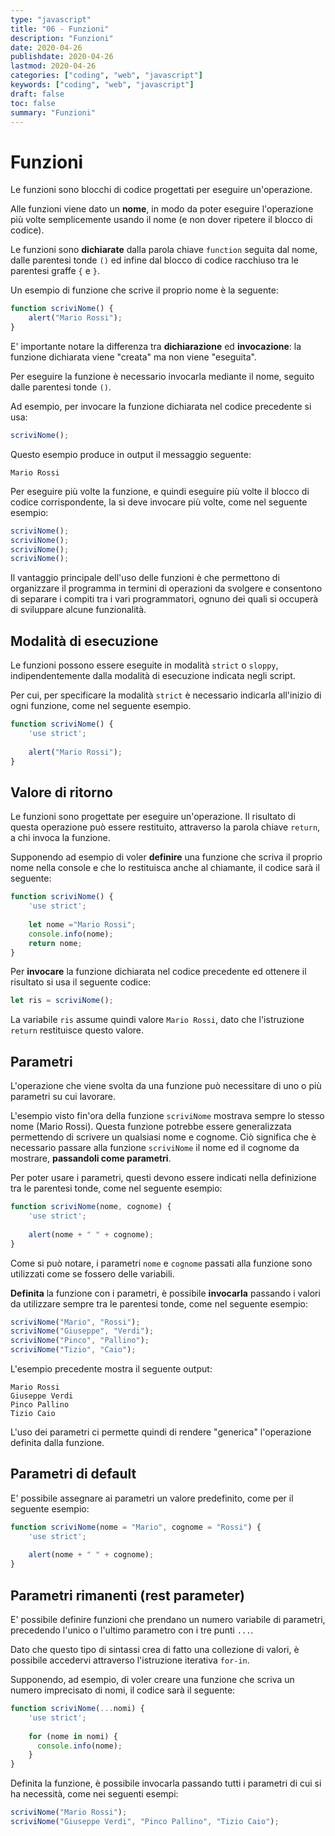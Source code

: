 ```yaml
---
type: "javascript"
title: "06 - Funzioni"
description: "Funzioni"
date: 2020-04-26
publishdate: 2020-04-26
lastmod: 2020-04-26
categories: ["coding", "web", "javascript"]
keywords: ["coding", "web", "javascript"]
draft: false
toc: false
summary: "Funzioni"
---
```


# Funzioni

Le funzioni sono blocchi di codice progettati per eseguire un'operazione.

Alle funzioni viene dato un **nome**, in modo da poter eseguire l'operazione più volte semplicemente usando il nome (e non dover ripetere il blocco di codice).

Le funzioni sono **dichiarate** dalla parola chiave ``function`` seguita dal nome, dalle parentesi tonde ``()`` ed infine dal blocco di codice racchiuso tra le parentesi graffe ``{`` e ``}``.

Un esempio di funzione che scrive il proprio nome è la seguente:

```javascript
function scriviNome() {
    alert("Mario Rossi");
}
```

E' importante notare la differenza tra **dichiarazione** ed **invocazione**: la funzione dichiarata viene "creata" ma non viene "eseguita".

Per eseguire la funzione è necessario invocarla mediante il nome, seguito dalle parentesi tonde ``()``.

Ad esempio, per invocare la funzione dichiarata nel codice precedente si usa:

```javascript
scriviNome();
```

Questo esempio produce in output il messaggio seguente:

```
Mario Rossi
```

Per eseguire più volte la funzione, e quindi eseguire più volte il blocco di codice corrispondente, la si deve invocare più volte, come nel seguente esempio:

```javascript
scriviNome();
scriviNome();
scriviNome();
scriviNome();
```

Il vantaggio principale dell'uso delle funzioni è che permettono di organizzare il programma in termini di operazioni da svolgere e consentono di separare i compiti tra i vari programmatori, ognuno dei quali si occuperà di sviluppare alcune funzionalità. 

## Modalità di esecuzione 

Le funzioni possono essere eseguite in modalità ``strict`` o ``sloppy``, indipendentemente dalla modalità di esecuzione indicata negli script. 

Per cui, per specificare la modalità ``strict`` è necessario indicarla all'inizio di ogni funzione, come nel seguente esempio.

```javascript
function scriviNome() {
    'use strict';
    
    alert("Mario Rossi");
}
```

## Valore di ritorno

Le funzioni sono progettate per eseguire un'operazione. Il risultato di questa operazione può essere restituito, attraverso la parola chiave ``return``, a chi invoca la funzione. 

Supponendo ad esempio di voler **definire** una funzione che scriva il proprio nome nella console e che lo restituisca anche al chiamante, il codice sarà il seguente:

```javascript
function scriviNome() {
    'use strict';
  
    let nome ="Mario Rossi";
    console.info(nome);
    return nome;
}
```

Per **invocare** la funzione dichiarata nel codice precedente ed ottenere il risultato si usa il seguente codice:

```javascript
let ris = scriviNome();
```

La variabile ``ris`` assume quindi valore ``Mario Rossi``, dato che l'istruzione ``return`` restituisce questo valore.

## Parametri

L'operazione che viene svolta da una funzione può necessitare di uno o più parametri su cui lavorare. 

L'esempio visto fin'ora della funzione ``scriviNome`` mostrava sempre lo stesso nome (Mario Rossi). Questa funzione potrebbe essere generalizzata permettendo di scrivere un qualsiasi nome e cognome. Ciò significa che è necessario passare alla funzione ``scriviNome`` il nome ed il cognome da mostrare, **passandoli come parametri**.

Per poter usare i parametri, questi devono essere indicati nella definizione tra le parentesi tonde, come nel seguente esempio:

```javascript
function scriviNome(nome, cognome) {
    'use strict';
    
    alert(nome + " " + cognome);
}
```

Come si può notare, i parametri ``nome`` e ``cognome`` passati alla funzione sono utilizzati come se fossero delle variabili.

**Definita** la funzione con i parametri, è possibile **invocarla** passando i valori da utilizzare sempre tra le parentesi tonde, come nel seguente esempio:

```javascript
scriviNome("Mario", "Rossi");
scriviNome("Giuseppe", "Verdi");
scriviNome("Pinco", "Pallino");
scriviNome("Tizio", "Caio");
```

L'esempio precedente mostra il seguente output:

```
Mario Rossi
Giuseppe Verdi
Pinco Pallino
Tizio Caio
```

L'uso dei parametri ci permette quindi di rendere "generica" l'operazione definita dalla funzione.

## Parametri di default

E' possibile assegnare ai parametri un valore predefinito, come per il seguente esempio:

```javascript
function scriviNome(nome = "Mario", cognome = "Rossi") {
    'use strict';
    
    alert(nome + " " + cognome);
}
```

## Parametri rimanenti (rest parameter)

E' possibile definire funzioni che prendano un numero variabile di parametri, precedendo l'unico o l'ultimo parametro  con i tre punti ``...``.

Dato che questo tipo di sintassi crea di fatto una collezione di valori, è possibile accedervi attraverso l'istruzione iterativa ``for-in``.

Supponendo, ad esempio, di voler creare una funzione che scriva un numero imprecisato di nomi, il codice sarà il seguente:

```javascript
function scriviNome(...nomi) {
    'use strict';
    
    for (nome in nomi) {
      console.info(nome);
    }
}
```

Definita la funzione, è possibile invocarla passando tutti i parametri di cui si ha necessità, come nei seguenti esempi:

```javascript
scriviNome("Mario Rossi");
scriviNome("Giuseppe Verdi", "Pinco Pallino", "Tizio Caio");
```
